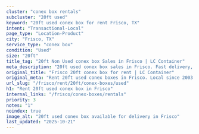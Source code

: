 ```yaml
---
cluster: "conex box rentals"
subcluster: "20ft used"
keyword: "20ft used conex box for rent Frisco, TX"
intent: "Transactional-Local"
page_type: "Location-Product"
city: "Frisco, TX"
service_type: "conex box"
condition: "Used"
size: "20ft"
title_tag: "20ft Non Used conex box Sales in Frisco | LC Container"
meta_description: "20ft used conex box sales in Frisco. Fast delivery, competitive pricing. Serving conex boxes area. Quote ID: W5V. Call (214) 524-4168 for your free quote today."
original_title: "Frisco 20ft conex box for rent | LC Container"
original_meta: "Rent 20ft used conex boxes in Frisco. Local since 2003. Flexible rental terms. Same-week delivery available. Get your free quote — call (214) 524-4168 today."
url_slug: "/frisco/rent/20ft/conex-boxes/used"
h1: "Rent 20ft used conex box in Frisco"
internal_links: "/frisco/conex-boxes/rentals"
priority: 3
notes: "1"
noindex: true
image_alt: "20ft used conex box available for delivery in Frisco"
last_updated: "2025-10-21"
---
```


<!-- TODO: Add unique city/inventory copy, images, and internal links here. -->
